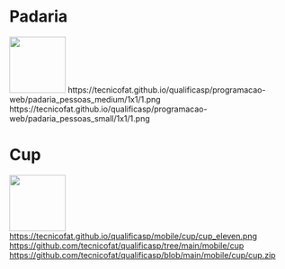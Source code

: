 # Padaria
<img width="100" src='https://tecnicofat.github.io/qualificasp/programacao-web/padaria_pessoas_medium/1x1/2.png'>
https://tecnicofat.github.io/qualificasp/programacao-web/padaria_pessoas_medium/1x1/1.png <br>
https://tecnicofat.github.io/qualificasp/programacao-web/padaria_pessoas_small/1x1/1.png

# Cup
<img width="100" src='https://tecnicofat.github.io/qualificasp/mobile/cup/cup_eleven.png'><br>
https://tecnicofat.github.io/qualificasp/mobile/cup/cup_eleven.png <br>
https://github.com/tecnicofat/qualificasp/tree/main/mobile/cup <br>
https://github.com/tecnicofat/qualificasp/blob/main/mobile/cup/cup.zip <br>
